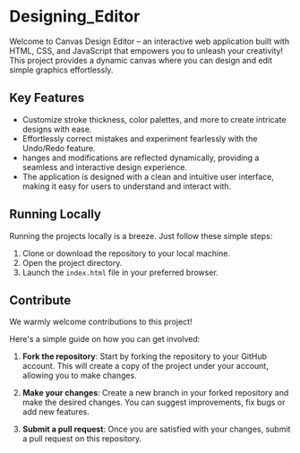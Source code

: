 # Designing_Editor

Welcome to Canvas Design Editor – an interactive web application built with HTML, CSS, and JavaScript that empowers you to unleash your creativity! This project provides a dynamic canvas where you can design and edit simple graphics effortlessly.

## Key Features

- Customize stroke thickness, color palettes, and more to create intricate designs with ease.
- Effortlessly correct mistakes and experiment fearlessly with the Undo/Redo feature.
- hanges and modifications are reflected dynamically, providing a seamless and interactive design experience.
- The application is designed with a clean and intuitive user interface, making it easy for users to understand and interact with.
 
## Running Locally

Running the projects locally is a breeze. Just follow these simple steps:

1. Clone or download the repository to your local machine.
2. Open the project directory.
3. Launch the `index.html` file in your preferred browser.

## Contribute

We warmly welcome contributions to this project! 

Here's a simple guide on how you can get involved:

1. **Fork the repository**: Start by forking the repository to your GitHub account. This will create a copy of the project under your account, allowing you to make changes.

2. **Make your changes**: Create a new branch in your forked repository and make the desired changes. You can suggest improvements, fix bugs or add new features.

3. **Submit a pull request**: Once you are satisfied with your changes, submit a pull request on this repository.
